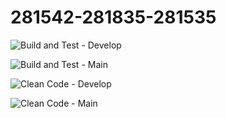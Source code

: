 # 281542-281835-281535


![Build and Test - Develop](https://github.com/IngSoft-DA2/281542-281835-281535/actions/workflows/build-and-test.yml/badge.svg?branch=develop&event=push)


![Build and Test - Main](https://github.com/IngSoft-DA2/281542-281835-281535/actions/workflows/build-and-test.yml/badge.svg?branch=main&event=push)


![Clean Code - Develop](https://github.com/IngSoft-DA2/281542-281835-281535/actions/workflows/build-and-test.yml/badge.svg?branch=develop&event=push)


![Clean Code - Main](https://github.com/IngSoft-DA2/281542-281835-281535/actions/workflows/build-and-test.yml/badge.svg?branch=main&event=push)

